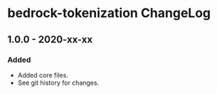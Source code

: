 # bedrock-tokenization ChangeLog

## 1.0.0 - 2020-xx-xx

### Added
- Added core files.
- See git history for changes.
